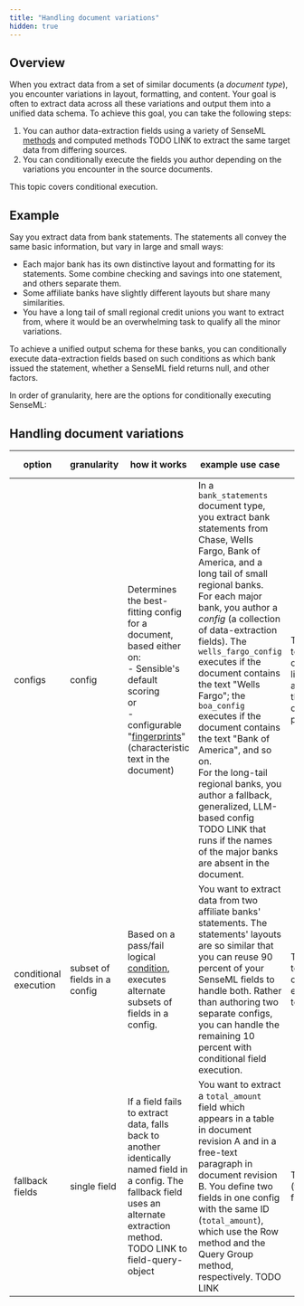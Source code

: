 ```yaml
---
title: "Handling document variations"
hidden: true
---
```


## Overview

When you extract data from a set of similar documents (a *document type*), you encounter variations in layout, formatting, and content. Your goal is often to extract data across all these variations and output them into a unified data schema. To achieve this goal, you can take the following steps:

1. You can author data-extraction fields using a variety of SenseML  [methods](doc:methods) and computed methods TODO LINK to extract the same target data from differing sources.
2. You can conditionally execute the fields you author depending on the variations you encounter in the source documents.

This topic covers conditional execution. 

## Example

 Say you extract data from bank statements. The statements all convey the same basic information, but vary in large and small ways:

-  Each major bank has its own distinctive layout and formatting for its statements.  Some combine checking and savings into one statement, and others separate them.
- Some affiliate banks have slightly different layouts but share many similarities.
- You have a long tail of small regional credit unions you want to extract from, where it would be an overwhelming task to qualify all the minor variations.

To achieve a unified output schema for these banks, you can conditionally execute data-extraction fields based on such conditions as which bank issued the statement, whether a SenseML field returns null, and other factors.

In order of granularity, here are the options for conditionally executing SenseML: 

## Handling document variations

| option                | granularity                  | how it works                                                 | example use case                                             | full example                                                 |
| --------------------- | ---------------------------- | ------------------------------------------------------------ | ------------------------------------------------------------ | ------------------------------------------------------------ |
| configs               | config                       | Determines the best-fitting config for a document, based either on:<br/>- Sensible's default scoring<br/> or<br/>- configurable "[fingerprints](doc:fingerprint)" (characteristic text in the document) | In a `bank_statements` document type, you extract bank statements from Chase, Wells Fargo, Bank of America, and a long tail of small regional banks.<br/>For each major bank, you author a *config* (a collection of data-extraction fields). The `wells_fargo_config` executes if the document contains the text "Wells Fargo"; the `boa_config` executes if the document contains the text "Bank of America", and so on.<br/>For the long-tail regional banks, you author a fallback, generalized, LLM-based config TODO LINK that runs if the names of the major banks are absent in the document. | TODO: link to the config library and/or to the example on fallbacks page? |
| conditional execution | subset of fields in a config | Based on a pass/fail logical [condition](doc:conditional), executes alternate subsets of fields in a config. | You want to extract data from two affiliate banks' statements. The statements' layouts are so similar that you can reuse 90 percent of your SenseML fields to handle both. Rather than authoring two separate configs, you can handle the remaining 10 percent with conditional field execution. | TODO link to conditional-execution topic                     |
| fallback fields       | single field                 | If a field fails to extract data, falls back to another identically named field in a config. The fallback field uses an alternate extraction method. TODO LINK to field-query-object | You want to extract a `total_amount` field which appears in a table in document revision A and in a free-text paragraph in document revision B. You define two fields in one config with the same ID (`total_amount`), which use the Row method and the Query Group method, respectively. TODO LINK | TODO link (fallback fields topic)                            |

